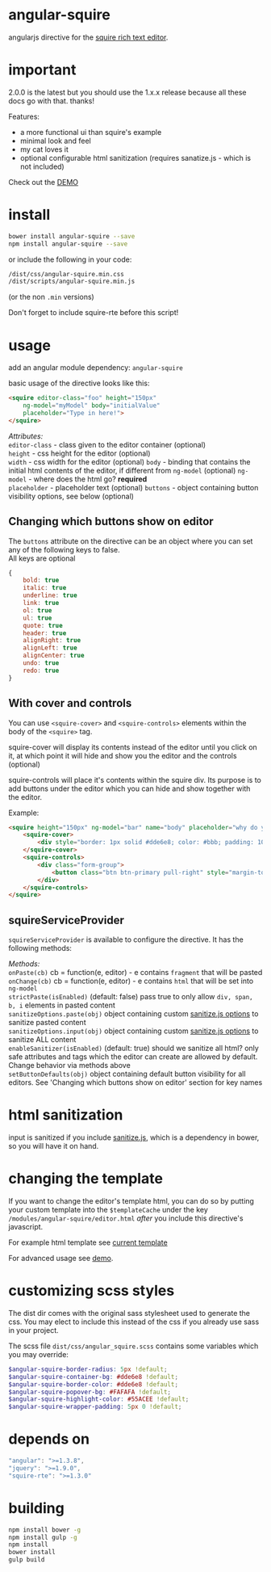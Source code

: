 # angular-squire
angularjs directive for the [squire rich text editor](https://github.com/neilj/Squire). 

# important

2.0.0 is the latest but you should use the 1.x.x release because all these docs go with that. thanks!

Features:
- a more functional ui than squire's example 
- minimal look and feel
- my cat loves it
- optional configurable html sanitization (requires sanatize.js - which is not included)

Check out the [DEMO](http://hourlynerd.github.io/angular-squire/)

# install

```bash
bower install angular-squire --save
npm install angular-squire --save
```



or include the following in your code:

```bash
/dist/css/angular-squire.min.css
/dist/scripts/angular-squire.min.js
```
(or the non `.min` versions)

Don't forget to include squire-rte before this script!

# usage

add an angular module dependency: `angular-squire`

basic usage of the directive looks like this:  
```html
<squire editor-class="foo" height="150px"
    ng-model="myModel" body="initialValue"
    placeholder="Type in here!">
</squire>
```

*Attributes:*  
`editor-class` - class given to the editor container (optional)  
`height` - css height for the editor (optional)  
`width` - css width for the editor (optional)
`body` - binding that contains the initial html contents of the editor, if different from `ng-model` (optional)
`ng-model` - where does the html go? **required**  
`placeholder` - placeholder text (optional) 
`buttons` - object containing button visibility options, see below (optional) 

## Changing which buttons show on editor

The `buttons` attribute on the directive can be an object where you can set any of the following keys to false.  
All keys are optional

```js
{
    bold: true
    italic: true
    underline: true
    link: true
    ol: true
    ul: true
    quote: true
    header: true
    alignRight: true
    alignLeft: true
    alignCenter: true
    undo: true
    redo: true
}
```

## With cover and controls
You can use `<squire-cover>` and `<squire-controls>` elements within the body of the `<squire>` tag.

squire-cover will display its contents instead of the editor until you click on it, at which point it will hide
and show you the editor and the controls (optional)


squire-controls will place it's contents within the squire div. Its purpose is to add buttons under the editor which
 you can hide and show together with the editor.

 Example:
 ```html
 <squire height="150px" ng-model="bar" name="body" placeholder="why do you like cats?" required>
     <squire-cover>
         <div style="border: 1px solid #dde6e8; color: #bbb; padding: 10px; cursor: pointer;">Click if you like cats</div>
     </squire-cover>
     <squire-controls>
         <div class="form-group">
             <button class="btn btn-primary pull-right" style="margin-top: 10px;" type="button">Meow</button>
         </div>
     </squire-controls>
 </squire>
```
## squireServiceProvider
`squireServiceProvider` is available to configure the directive. It has the following methods:  

*Methods:*  
`onPaste(cb)` cb = function(e, editor) - e contains `fragment` that will be pasted   
`onChange(cb)` cb = function(e, editor) - e contains `html` that will be set into `ng-model`  
`strictPaste(isEnabled)` (default: false) pass true to only allow `div, span, b, i` elements in pasted content  
`sanitizeOptions.paste(obj)` object containing custom [sanitize.js options](https://github.com/gbirke/Sanitize.js#configuration-object-parameters) to sanitize pasted content  
`sanitizeOptions.input(obj)` object containing custom [sanitize.js options](https://github.com/gbirke/Sanitize.js#configuration-object-parameters) to sanitize ALL content  
`enableSanitizer(isEnabled)` (default: true) should we sanitize all html? only safe attributes and tags which the editor can create are allowed by default. Change behavior via methods above  
`setButtonDefaults(obj)` object containing default button visibility for all editors. See 'Changing which buttons show on editor' section for key names

# html sanitization 
input is sanitized if you include [sanitize.js]( https://github.com/gbirke/Sanitize.js), which is a dependency in bower, so you will have it on hand. 


# changing the template

If you want to change the editor's template html, you can do so by putting your custom template into
the `$templateCache` under the key `/modules/angular-squire/editor.html` *after* you include this
directive's javascript.

For example html template see [current template](https://raw.githubusercontent.com/HourlyNerd/angular-squire/master/app/modules/angular-squire/editor.html)


For advanced usage see [demo](http://hourlynerd.github.io/angular-squire/).

# customizing scss styles

The dist dir comes with the original sass stylesheet used to generate the css.
You may elect to include this instead of the css if you already use sass in your project.

The scss file `dist/css/angular_squire.scss` contains some variables which you may override:

```scss
$angular-squire-border-radius: 5px !default;
$angular-squire-container-bg: #dde6e8 !default;
$angular-squire-border-color: #dde6e8 !default;
$angular-squire-popover-bg: #FAFAFA !default;
$angular-squire-highlight-color: #55ACEE !default;
$angular-squire-wrapper-padding: 5px 0 !default;
```

# depends on

```js
"angular": ">=1.3.8",
"jquery": ">=1.9.0",
"squire-rte": ">=1.3.0"
```

# building

```bash
npm install bower -g
npm install gulp -g
npm install
bower install
gulp build
```
